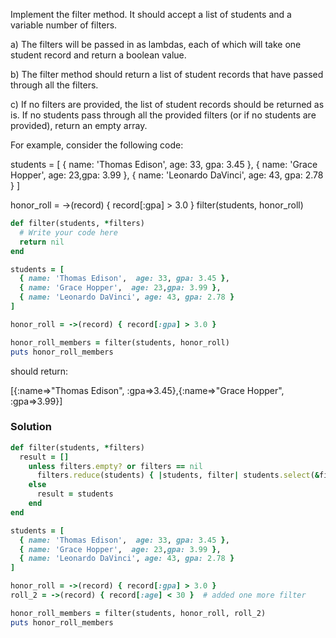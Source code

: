 Implement the filter method. It should accept a list of students and a variable number of filters.

a) The filters will be passed in as lambdas, each of which will take one student record and return a boolean value.

b) The filter method should return a list of student records that have passed through all the filters.

c) If no filters are provided, the list of student records should be returned as is. If no students pass through all the provided filters (or if no students are provided), return an empty array.

For example, consider the following code:

students = [
  { name: 'Thomas Edison',  age: 33, gpa: 3.45 },
  { name: 'Grace Hopper',  age: 23,gpa: 3.99 },
  { name: 'Leonardo DaVinci', age: 43, gpa: 2.78 }
]


honor_roll = ->(record) { record[:gpa] > 3.0 }
filter(students, honor_roll) 

```ruby
def filter(students, *filters)
  # Write your code here
  return nil
end

students = [
  { name: 'Thomas Edison',  age: 33, gpa: 3.45 },
  { name: 'Grace Hopper',  age: 23,gpa: 3.99 },
  { name: 'Leonardo DaVinci', age: 43, gpa: 2.78 }
]

honor_roll = ->(record) { record[:gpa] > 3.0 }

honor_roll_members = filter(students, honor_roll)
puts honor_roll_members
```
should return:

[{:name=>"Thomas Edison", :gpa=>3.45},{:name=>"Grace Hopper", :gpa=>3.99}]



### Solution

```ruby
def filter(students, *filters)
  result = []
    unless filters.empty? or filters == nil  
      filters.reduce(students) { |students, filter| students.select(&filter) }
    else
      result = students
    end
end

students = [
  { name: 'Thomas Edison',  age: 33, gpa: 3.45 },
  { name: 'Grace Hopper',  age: 23,gpa: 3.99 },
  { name: 'Leonardo DaVinci', age: 43, gpa: 2.78 }
]

honor_roll = ->(record) { record[:gpa] > 3.0 }
roll_2 = ->(record) { record[:age] < 30 }  # added one more filter

honor_roll_members = filter(students, honor_roll, roll_2)
puts honor_roll_members 

```